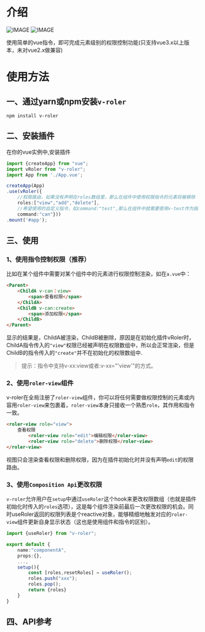 # 介绍
![IMAGE](https://img.shields.io/badge/vue-3.x-blue)
![IMAGE](https://img.shields.io/badge/typescript-3.x-blue)

使用简单的vue指令，即可完成元素级别的权限控制功能(只支持vue3.x以上版本，未对vue2.x做兼容)
<br>

# 使用方法
## 一、通过yarn或npm安装`v-roler`
```
npm install v-roler
```
## 二、安装插件
在你的vue实例中,安装插件
```typescript
import {createApp} from "vue";
import vRoler from "v-roler";
import App from './App.vue';

createApp(App)
.use(vRoler({
    //权限路由，如果没有声明在roles数组里，那么在组件中使用权限指令的元素将被移除
    roles:["view","add","delete"],
    //希望使用的自定义指令，如command:"test",那么在组件中就需要使用v-test作为指令控制权限
    command:"can"}))
.mount('#app');

```

## 三、使用
### 1、使用指令控制权限（推荐）
比如在某个组件中需要对某个组件中的元素进行权限控制渲染，如在`a.vue`中：
```html
<Parent>
    <ChildA v-can：view>
        <span>查看权限</span>
    </ChildA>
    <ChildB v-can:create>
        <span>添加权限</span>
    </ChildB>
</Parent>

```
显示的结果是，ChildA被渲染，ChildB被删除，原因是在初始化插件vRoler时，ChildA指令传入的`"view"`权限已经被声明在权限数组中，所以会正常渲染，但是ChildB的指令传入的`"create"`并不在初始化的权限数组中.
> 提示：指令中支持v-xx:view或者:v-xx="'view'"的方式。
### 2、使用`roler-view`组件
v-roler在全局注册了`roler-view`组件，你可以将任何需要做权限控制的元素或内容用`roler-view`来包裹着，`roler-view`本身只接收一个熟悉`role`，其作用和指令一致。
```html
<roler-view role="view">
    查看权限
        <roler-view role="edit">编辑权限</roler-view>
        <roler-view role="delete">删除权限</roler-view>
</roler-view>
```
视图只会渲染查看权限和删除权限，因为在插件初始化时并没有声明`edit`的权限路由。
### 3、使用`Composition Api`更改权限
`v-roler`允许用户在`setup`中通过`useRoler`这个hook来更改权限数组（也就是插件初始化时传入的`roles`选项），这是每个组件渲染前最后一次更改权限的机会。同时useRoler返回的权限列表是个reactive对象，能够精细地触发对应的`roler-view`组件更新自身显示状态（这也是使用组件和指令的区别）。
```typescript
import {useRoler} from "v-roler";

export default {
    name:"componentA",
    props:{},
    ...,
    setup(){
        const [roles,resetRoles] = useRoler();
        roles.push("xxx");
        roles.pop();
        return {roles}
    }
}
```

## 四、API参考
